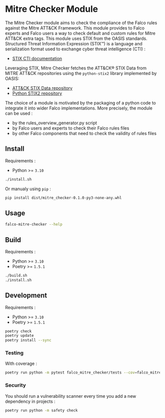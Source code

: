 # Mitre Checker Module

The Mitre Checker module aims to check the compliance of the Falco rules against the Mitre ATT&CK
Framework. This module provides to Falco experts and Falco users a way to check default and custom
rules for Mitre ATT&CK extra tags.
This module uses STIX from the OASIS standards. Structured Threat Information Expression (STIX™) is a
language and serialization format used to exchange cyber threat intelligence (CTI) :

- [STIX CTI documentation](https://oasis-open.github.io/cti-documentation/stix/intro)

Leveraging STIX, Mitre Checker fetches the ATT&CK® STIX Data from MITRE ATT&CK repositories using the
`python-stix2` library implemented by OASIS:

- [ATT&CK STIX Data repository](https://github.com/mitre-attack/attack-stix-data)
- [Python STIX2 repository](https://github.com/oasis-open/cti-python-stix2)

The choice of a module is motivated by the packaging of a python code to integrate it into wider Falco
implementations. More precisely, the module can be used :

- by the rules_overview_generator.py script
- by Falco users and experts to check their Falco rules files
- by other Falco components that need to check the validity of rules files

## Install

Requirements :

- Python >= `3.10`

```sh
./install.sh
```

Or manualy using `pip` :

```sh
pip install dist/mitre_checker-0.1.0-py3-none-any.whl
```

## Usage

```sh
falco-mitre-checker --help
```

## Build

Requirements :

- Python >= `3.10`
- Poetry >= `1.5.1`

```sh
./build.sh
./install.sh
```

## Development

Requirements :

- Python >= `3.10`
- Poetry >= `1.5.1`

```sh
poetry check
poetry update
poetry install --sync
```

### Testing

With coverage :

```sh
poetry run python -m pytest falco_mitre_checker/tests --cov=falco_mitre_checker
```

### Security

You should run a vulnerability scanner every time you add a new dependency in projects :

```sh
poetry run python -m safety check
```
